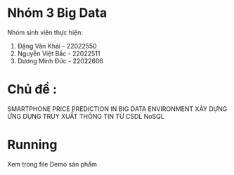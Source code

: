 # Nhóm 3 Big Data 
Nhóm sinh viên thực hiện:
1. Đặng Văn Khải - 22022550
2. Nguyễn Việt Bắc - 22022511
3. Dương Minh Đức - 22022606

# Chủ đề : 
SMARTPHONE PRICE PREDICTION IN BIG DATA ENVIRONMENT XÂY DỰNG ỨNG DỤNG TRUY XUẤT THÔNG TIN TỪ CSDL NoSQL

# Running
Xem trong file Demo sản phẩm


